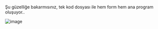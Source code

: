 Şu güzelliğe bakarmısınız, tek kod dosyası ile hem form hem ana program oluşuyor..

![image](https://github.com/user-attachments/assets/497a3248-953e-43e7-b0c1-1623c87de41c)
